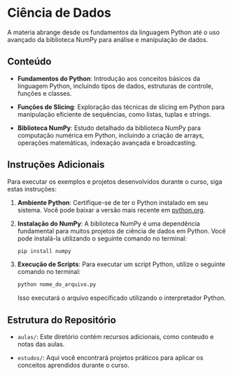 
# Ciência de Dados 

A materia abrange desde os fundamentos da linguagem Python até o uso avançado da biblioteca NumPy para análise e manipulação de dados.

## Conteúdo

- **Fundamentos do Python**: Introdução aos conceitos básicos da linguagem Python, incluindo tipos de dados, estruturas de controle, funções e classes.

- **Funções de Slicing**: Exploração das técnicas de slicing em Python para manipulação eficiente de sequências, como listas, tuplas e strings.

- **Biblioteca NumPy**: Estudo detalhado da biblioteca NumPy para computação numérica em Python, incluindo a criação de arrays, operações matemáticas, indexação avançada e broadcasting.

## Instruções Adicionais

Para executar os exemplos e projetos desenvolvidos durante o curso, siga estas instruções:

1. **Ambiente Python**: Certifique-se de ter o Python instalado em seu sistema. Você pode baixar a versão mais recente em [python.org](https://www.python.org/).

2. **Instalação do NumPy**: A biblioteca NumPy é uma dependência fundamental para muitos projetos de ciência de dados em Python. Você pode instalá-la utilizando o seguinte comando no terminal:

   ```bash
   pip install numpy
   ```

3. **Execução de Scripts**: Para executar um script Python, utilize o seguinte comando no terminal:

   ```bash
   python nome_do_arquivo.py
   ```

   Isso executará o arquivo especificado utilizando o interpretador Python.

## Estrutura do Repositório

- `aulas/`: Este diretório contém recursos adicionais, como conteudo e notas das aulas.

- `estudos/`: Aqui você encontrará projetos práticos para aplicar os conceitos aprendidos durante o curso.

